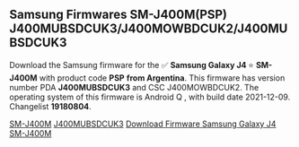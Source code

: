 <h2>Samsung Firmwares SM-J400M(PSP) J400MUBSDCUK3/J400MOWBDCUK2/J400MUBSDCUK3</h2>
Download the Samsung firmware for the ✅ <strong>Samsung Galaxy J4 </strong> ⭐ <strong>SM-J400M</strong> with product code <strong>PSP</strong> <strong> from Argentina</strong>. This firmware has version number PDA <strong>J400MUBSDCUK3</strong> and CSC J400MOWBDCUK2. The operating system of this firmware is Android Q , with build date 2021-12-09. Changelist <strong>19180804</strong>.


[SM-J400M](https://samfirm.shop/samsung/model/SM-J400M)
[J400MUBSDCUK3](https://samfirm.shop/samsung/pda/J400MUBSDCUK3)
[Download Firmware Samsung Galaxy J4 SM-J400M](https://samfirm.shop/samsung/firmware/481398)
